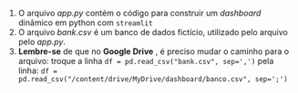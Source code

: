 1. O arquivo *app.py* contém o código para construir um *dashboard* dinâmico em python com `streamlit`
2. O arquivo *bank.csv* é um banco de dados fictício, utilizado pelo arquivo pelo *app.py*.
3. **Lembre-se** de que no **Google Drive** , é preciso mudar o caminho para o arquivo: troque a linha `df = pd.read_csv("bank.csv", sep=',')`
   pela linha: 
`df = pd.read_csv("/content/drive/MyDrive/dashboard/banco.csv", sep=';')`
